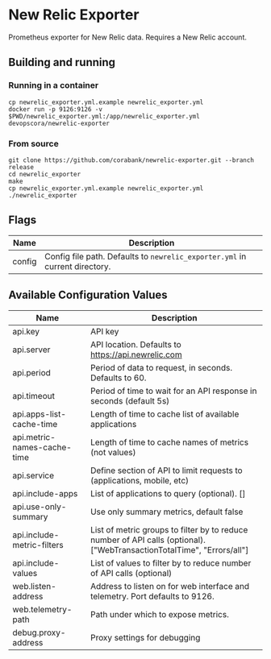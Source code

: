 # New Relic Exporter
Prometheus exporter for New Relic data.
Requires a New Relic account.

## Building and running

### Running in a container

    cp newrelic_exporter.yml.example newrelic_exporter.yml
	docker run -p 9126:9126 -v $PWD/newrelic_exporter.yml:/app/newrelic_exporter.yml devopscora/newrelic-exporter

### From source

	git clone https://github.com/corabank/newrelic-exporter.git --branch release
	cd newrelic_exporter
    make
    cp newrelic_exporter.yml.example newrelic_exporter.yml
    ./newrelic_exporter

## Flags

Name               | Description
-------------------|------------
config             | Config file path. Defaults to `newrelic_exporter.yml` in current directory.

## Available Configuration Values

Name                        | Description
----------------------------|------------
api.key                     | API key
api.server                  | API location.  Defaults to https://api.newrelic.com
api.period                  | Period of data to request, in seconds.  Defaults to 60.
api.timeout                 | Period of time to wait for an API response in seconds (default 5s)
api.apps-list-cache-time    | Length of time to cache list of available applications
api.metric-names-cache-time | Length of time to cache names of metrics (not values)
api.service                 | Define section of API to limit requests to (applications, mobile, etc)
api.include-apps            | List of applications to query (optional). []
api.use-only-summary        | Use only summary metrics, default false
api.include-metric-filters  | List of metric groups to filter by to reduce number of API calls (optional). ["WebTransactionTotalTime", "Errors/all"]
api.include-values          | List of values to filter by to reduce number of API calls (optional)
web.listen-address          | Address to listen on for web interface and telemetry.  Port defaults to 9126.
web.telemetry-path          | Path under which to expose metrics.
debug.proxy-address         | Proxy settings for debugging

